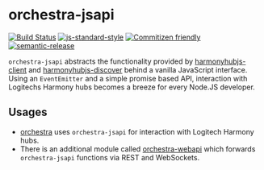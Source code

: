 # orchestra-jsapi
[![Build Status](https://travis-ci.org/swissmanu/orchestra-jsapi.svg)](https://travis-ci.org/swissmanu/orchestra-jsapi) [![js-standard-style](https://img.shields.io/badge/code%20style-standard-brightgreen.svg)](http://standardjs.com/) [![Commitizen friendly](https://img.shields.io/badge/commitizen-friendly-brightgreen.svg)](http://commitizen.github.io/cz-cli/) [![semantic-release](https://img.shields.io/badge/%20%20%F0%9F%93%A6%F0%9F%9A%80-semantic--release-e10079.svg)](https://github.com/semantic-release/semantic-release)

`orchestra-jsapi` abstracts the functionality provided by [harmonyhubjs-client](https://github.com/swissmanu/harmonyhubjs-client) and [harmonyhubjs-discover](https://github.com/swissmanu/harmonyhubjs-discover) behind a vanilla JavaScript interface. Using an `EventEmitter` and a simple promise based API, interaction with Logitechs Harmony hubs becomes a breeze for every Node.JS developer.


## Usages
* [orchestra](https://github.com/swissmanu/orchestra) uses `orchestra-jsapi` for interaction with Logitech Harmony hubs.
* There is an additional module called [orchestra-webapi](https://github.com/swissmanu/orchestra-webapi) which forwards `orchestra-jsapi` functions via REST and WebSockets.
